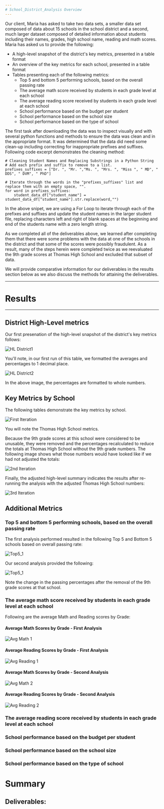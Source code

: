 ```yaml
---
# School_District_Analysis Overview
---
```

Our client, Maria has asked to take two data sets, a smaller data set composed of data about 15 schools in the school district and a second, much larger dataset composed of detailed information about students including their names, grades, high school name, reading and math scores.  Maria has asked us to provide the following:

* A high-level snapshot of the district's key metrics, presented in a table format
* An overview of the key metrics for each school, presented in a table format
* Tables presenting each of the following metrics:
    - Top 5 and bottom 5 performing schools, based on the overall passing rate
    - The average math score received by students in each grade level at each school
    - The average reading score received by students in each grade level at each school
    - School performance based on the budget per student
    - School performance based on the school size 
    - School performance based on the type of school

The first task after downloading the data was to inspect visually and with several python functions and methods to ensure the data was clean and in the appropriate format.  It was determined that the data did need some clean-up including correcting for inappropriate prefixes and suffixes.  Following code excerpt demonstrates the cleaning method:

```
# Cleaning Student Names and Replacing Substrings in a Python String
# Add each prefix and suffix to remove to a list.
prefixes_suffixes = ["Dr. ", "Mr. ","Ms. ", "Mrs. ", "Miss ", " MD", " DDS", " DVM", " PhD"]

# Iterate through the words in the "prefixes_suffixes" list and replace them with an empty space, "".
for word in prefixes_suffixes:
    student_data_df["student_name"] = student_data_df["student_name"].str.replace(word,"")
```

In the above snipet, we are using a For Loop to iterate through each of the prefixes and suffixes and update the student names in the larger student file, replacing characters left and right of blank spaces at the beginning and end of the students name with a zero length string.

As we completed all of the deliverables above, we learned after completing them that there were some problems with the data at one of the schools in the district and that some of the scores were possibly fraudulent.  As a result, many of the steps herein were completed twice as we reevaluated the 9th grade scores at Thomas High School and excluded that subset of data.

We will provide comparative information for our deliverables in the results section below as we also discuss the methods for attaining the deliverables.

---
# Results
---
## District High-Level metrics
Our first presenation of the high-level snapshot of the district's key metrics follows:

![HL District1](Resources/Dist_Summary_1.png)

You'll note, in our first run of this table, we formatted the averages and percentages to 1 decimal place.

![HL District2](Resources/Dist_Summary_2.png)

In the above image, the percentages are formatted to whole numbers.

## Key Metrics by School

The following tables demonstrate the key metrics by school.

![First Iteration](Resources/OV_Schools_HL_Snapshot_1.png)

You will note the Thomas High School metrics.  

Because the 9th grade scores at this school were considered to be unusable, they were removed and the percentages recalculated to reduce the totals at Thomas High School without the 9th grade numbers.  The following image shows what those numbers would have looked like if we had not adjusted the totals:

![2nd Iteration](Resources/OV_Schools_HL_Snapshot_2.png)

Finally, the adjusted high-level summary indicates the results after re-running the analysis with the adjusted Thomas High School numbers:

![3rd Iteration](Resources/OV_Schools_Snapshot_3.png)

## Additional Metrics

### Top 5 and bottom 5 performing schools, based on the overall passing rate

The first analysis performed resulted in the following Top 5 and Bottom 5 schools based on overall passing rate:

![Top5_1](Resources/Top5_Bottom5_1.png)

Our second analysis provided the following:

![Top5_1](Resources/Top5_Bottom5_2.png)

Note the change in the passing percentages after the removal of the 9th grade scores at that school.

### The average math score received by students in each grade level at each school

Following are the average Math and Reading scores by Grade:

 #### Average Math Scores by Grade - First Analysis
 ![Avg Math 1](Resources/Avg_Math_Grade_1.png)
 
 #### Average Reading Scores by Grade - First Analysis
 ![Avg Reading 1](Resources/Avg_Reading_Grade_1.png)

 #### Average Math Scores by Grade - Second Analysis
 ![Avg Math 2](Resources/Avg_Math_Grade_2.png)

 #### Average Reading Scores by Grade - Second Analysis

 ![Avg Reading 2](Resources/Avg_Reading_Grade_2.png)
### The average reading score received by students in each grade level at each school

### School performance based on the budget per student

### School performance based on the school size 

### School performance based on the type of school

# Summary

## Deliverables:
